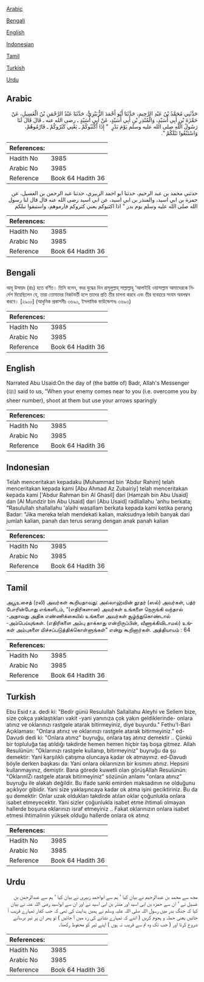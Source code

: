 [Arabic](#arabic)

[Bengali](#bengali)

[English](#english)

[Indonesian](#indonesian)

[Tamil](#tamil)

[Turkish](#turkish)

[Urdu](#urdu)

## Arabic


<div dir="rtl" lang="ar" style={{fontSize:'larger',backgroundColor:'#f8f9fa',padding:20}}>
حَدَّثَنِي مُحَمَّدُ بْنُ عَبْدِ الرَّحِيمِ، حَدَّثَنَا أَبُو أَحْمَدَ الزُّبَيْرِيُّ، حَدَّثَنَا عَبْدُ الرَّحْمَنِ بْنُ الْغَسِيلِ، عَنْ حَمْزَةَ بْنِ أَبِي أُسَيْدٍ، وَالْمُنْذِرِ بْنِ أَبِي أُسَيْدٍ، عَنْ أَبِي أُسَيْدٍ ـ رضى الله عنه ـ قَالَ قَالَ لَنَا رَسُولُ اللَّهِ صلى الله عليه وسلم يَوْمَ بَدْرٍ ‏ "‏ إِذَا أَكْثَبُوكُمْ ـ يَعْنِي كَثَرُوكُمْ ـ فَارْمُوهُمْ، وَاسْتَبْقُوا نَبْلَكُمْ ‏"‏‏.‏
</div>
<div style={{backgroundColor:'#f8f9fa',padding:20, marginBottom: 10}}><table> <thead> <tr> <th>References:</th> <th></th> </tr> </thead> <tbody><tr><td>Hadith No</td><td>3985</td></tr><tr><td>Arabic No</td><td>3985</td></tr><tr><td>Reference</td><td>Book 64 Hadith 36</td></tr></tbody></table></div>


<div dir="rtl" lang="ar" style={{fontSize:'larger',backgroundColor:'#f8f9fa',padding:20}}>
حدثني محمد بن عبد الرحيم، حدثنا ابو احمد الزبيري، حدثنا عبد الرحمن بن الغسيل، عن حمزة بن ابي اسيد، والمنذر بن ابي اسيد، عن ابي اسيد رضى الله عنه قال قال لنا رسول الله صلى الله عليه وسلم يوم بدر " اذا اكثبوكم يعني كثروكم فارموهم، واستبقوا نبلكم
</div>
<div style={{backgroundColor:'#f8f9fa',padding:20, marginBottom: 10}}><table> <thead> <tr> <th>References:</th> <th></th> </tr> </thead> <tbody><tr><td>Hadith No</td><td>3985</td></tr><tr><td>Arabic No</td><td>3985</td></tr><tr><td>Reference</td><td>Book 64 Hadith 36</td></tr></tbody></table></div>

## Bengali


<div dir="ltr" lang="bn" style={{fontSize:'larger',backgroundColor:'#f8f9fa',padding:20}}>
আবূ উসায়দ (রাঃ) হতে বর্ণিত। তিনি বলেন, বদর যুদ্ধের দিন রাসূলুল্লাহ্ সাল্লাল্লাহু ‘আলাইহি ওয়াসাল্লাম আমাদেরকে নির্দেশ দিয়েছিলেন যে, তারা তোমাদের নিকটবর্তী হলে তাদের প্রতি তীর চালনা করবে এবং তীর ব্যবহারে সংযম অবলম্বন করবে। [২৯০০] (আধুনিক প্রকাশনীঃ ৩৬৯০, ইসলামিক ফাউন্ডেশনঃ ৩৬৯৩)
</div>
<div style={{backgroundColor:'#f8f9fa',padding:20, marginBottom: 10}}><table> <thead> <tr> <th>References:</th> <th></th> </tr> </thead> <tbody><tr><td>Hadith No</td><td>3985</td></tr><tr><td>Arabic No</td><td>3985</td></tr><tr><td>Reference</td><td>Book 64 Hadith 36</td></tr></tbody></table></div>

## English


<div dir="ltr" lang="en" style={{fontSize:'larger',backgroundColor:'#f8f9fa',padding:20}}>
Narrated Abu Usaid:On the day of (the battle of) Badr, Allah's Messenger (ﷺ) said to us, "When your enemy comes near to you (i.e. overcome you by sheer number), shoot at them but use your arrows sparingly
</div>
<div style={{backgroundColor:'#f8f9fa',padding:20, marginBottom: 10}}><table> <thead> <tr> <th>References:</th> <th></th> </tr> </thead> <tbody><tr><td>Hadith No</td><td>3985</td></tr><tr><td>Arabic No</td><td>3985</td></tr><tr><td>Reference</td><td>Book 64 Hadith 36</td></tr></tbody></table></div>

## Indonesian


<div dir="ltr" lang="id" style={{fontSize:'larger',backgroundColor:'#f8f9fa',padding:20}}>
Telah menceritakan kepadaku [Muhammad bin 'Abdur Rahim] telah menceritakan kepada kami [Abu Ahmad Az Zubairiy] telah menceritakan kepada kami ['Abdur Rahman bin Al Ghasil] dari [Hamzah bin Abu Usaid] dan [Al Mundzir bin Abu Usaid] dari [Abu Usaid] radliallahu 'anhu berkata; "Rasulullah shallallahu 'alaihi wasallam berkata kepada kami ketika perang Badar: "Jika mereka telah mendekati kalian, maksudnya lebih banyak dari jumlah kalian, panah dan terus serang dengan anak panah kalian
</div>
<div style={{backgroundColor:'#f8f9fa',padding:20, marginBottom: 10}}><table> <thead> <tr> <th>References:</th> <th></th> </tr> </thead> <tbody><tr><td>Hadith No</td><td>3985</td></tr><tr><td>Arabic No</td><td>3985</td></tr><tr><td>Reference</td><td>Book 64 Hadith 36</td></tr></tbody></table></div>

## Tamil


<div dir="ltr" lang="ta" style={{fontSize:'larger',backgroundColor:'#f8f9fa',padding:20}}>
அபூஉசைத் (ரலி) அவர்கள் கூறியதாவது: அல்லாஹ்வின் தூதர் (ஸல்) அவர்கள், பத்ர் போரின்போது எங்களிடம், “(எதிரிகளான) அவர்கள் உங்களை நெருங்கி வந்தால் -அதாவது அதிக எண்ணிக்கையில் உங்களை அவர்கள் சூழ்ந்துகொண்டால் -அம்பெய்யுங்கள். (எதிரிகளை அம்பு தாக்காது என்றிருப்பின், வீணாக்கிவிடாமல்) உங்கள் அம்புகளை மிச்சப்படுத்திக்கொள்ளுங்கள்” என்று கூறினார்கள். அத்தியாயம் : 64
</div>
<div style={{backgroundColor:'#f8f9fa',padding:20, marginBottom: 10}}><table> <thead> <tr> <th>References:</th> <th></th> </tr> </thead> <tbody><tr><td>Hadith No</td><td>3985</td></tr><tr><td>Arabic No</td><td>3985</td></tr><tr><td>Reference</td><td>Book 64 Hadith 36</td></tr></tbody></table></div>

## Turkish


<div dir="ltr" lang="tr" style={{fontSize:'larger',backgroundColor:'#f8f9fa',padding:20}}>
Ebu Esid r.a. dedi ki: "Bedir günü Resulullah Sallallahu Aleyhi ve Sellem bize, size çokça yaklaştıkları vakit -yani yanınıza çok yakın geldiklerinde- onlara atınız ve oklarınızı rastgele atarak bitirmeyiniz, diye buyurdu." Fethu'l-Bari Açıklaması: "Onlara atınız ve oklarınızı rastgele atarak bitirmeyiniz." ed-Davudı dedi ki: "Onlara atınız" buyruğu, onlara taş atınız demektir .. Çünkü bir topluluğa taş atıldığı takdirde hemen hemen hiçbir taş boşa gitmez. Allah Resulünün: "Oklarınızı rastgele kullanıp, bitirmeyiniz" buyruğu da şu demektir: Yani karşılıklı çatışma oluncaya kadar ok atmayınız. ed-Davudı böyle derken başkası da: Yani onlara oklarınızın bir kısmını atınız. Hepsini kullanmayınız, demiştir. Bana görede kuwetli olan görüşAllah Resulünün: "OklarınlZı rastgele atarak bitirmeyiniz" sözünün anlamı "onlara atınız" buyruğu ile alakah değildir. Bu ifade sanki emirden maksadının ne olduğunu açıklıyor gibidir. Yani size yaklaşıncaya kadar ok atma işini geciktiriniz. Bu da şu demektir: Onlar uzak oldukları takdirde atılan oklar çoğunlukla onlara isabet etmeyecektir. Yani sizler çoğunlukla isabet etme ihtimali olmayan hallerde boşuna oklarınızı israf etmeyiniz .. Fakat oklarınızın onlara isabet etmesi ihtimalinin yüksek olduğu hallerde onlara ok atınız
</div>
<div style={{backgroundColor:'#f8f9fa',padding:20, marginBottom: 10}}><table> <thead> <tr> <th>References:</th> <th></th> </tr> </thead> <tbody><tr><td>Hadith No</td><td>3985</td></tr><tr><td>Arabic No</td><td>3985</td></tr><tr><td>Reference</td><td>Book 64 Hadith 36</td></tr></tbody></table></div>

## Urdu


<div dir="rtl" lang="ur" style={{fontSize:'larger',backgroundColor:'#f8f9fa',padding:20}}>
مجھ سے محمد بن عبدالرحیم نے بیان کیا ‘ ہم سے ابواحمد زبیری نے بیان کیا ‘ ہم سے عبدالرحمٰن بن غسیل نے ‘ ان سے حمزہ بن ابی اسید اور منذر بن ابی اسید نے اور ان سے ابواسید رضی اللہ عنہ نے بیان کیا کہ جنگ بدر میں رسول اللہ صلی اللہ علیہ وسلم نے ہمیں ہدایت کی تھی کہ جب کفار تمہارے قریب آ جائیں یعنی حملہ و ہجوم کریں ( اتنے کہ تمہارے نشانے کی زد میں آ جائیں ) تو پھر ان پر تیر برسانے شروع کرنا اور ( جب تک وہ تم سے قریب نہ ہوں ) اپنے تیر کو محفوظ رکھنا۔
</div>
<div style={{backgroundColor:'#f8f9fa',padding:20, marginBottom: 10}}><table> <thead> <tr> <th>References:</th> <th></th> </tr> </thead> <tbody><tr><td>Hadith No</td><td>3985</td></tr><tr><td>Arabic No</td><td>3985</td></tr><tr><td>Reference</td><td>Book 64 Hadith 36</td></tr></tbody></table></div>